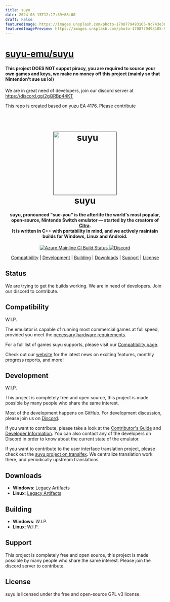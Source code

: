 ```yaml
---
title: suyu
date: 2024-03-15T12:17:39+08:00
draft: False
featuredImage: https://images.unsplash.com/photo-1708779493105-9c743e367a3c?ixid=M3w0NjAwMjJ8MHwxfHJhbmRvbXx8fHx8fHx8fDE3MTA0NzYxMzh8&ixlib=rb-4.0.3
featuredImagePreview: https://images.unsplash.com/photo-1708779493105-9c743e367a3c?ixid=M3w0NjAwMjJ8MHwxfHJhbmRvbXx8fHx8fHx8fDE3MTA0NzYxMzh8&ixlib=rb-4.0.3
---
```


# [suyu-emu/suyu](https://github.com/suyu-emu/suyu)

<!--
SPDX-FileCopyrightText: 2024 suyu emulator project
SPDX-License-Identifier: GPL v3
-->

<h4>This project DOES NOT suppot piracy, you are required to source your own games and keys, we make no money off this project (mainly so that Nintendon't sue us lol)</h4>


We are in great need of developers, join our discord server at <a href="https://discord.gg/2gQRBp44KT">https://discord.gg/2gQRBp44KT</a>

This repo is created based on yuzu EA 4176. Please contribute

<h1 style="text-align:center;">
  <br>
  <a href=""><img src="https://cdn.discordapp.com/attachments/1214441121099419718/1214452770334056488/Suyu-Logo_V2.png?ex=65f92a47&is=65e6b547&hm=a1f174d70a5c106fec6a998c603e1158d8f3011a6c9ff91415b7c02afe9c0262&" alt="suyu" width="200"></a>
  <br>
  <b>suyu</b>
  <br>
</h1>

<h4 align="center"><b>suyu</b>, pronounced "sue-you" is the afterlife the world's most popular, open-source, Nintendo Switch emulator — started by the creators of <a href="https://citra-emu.org" target="_blank">Citra</a>.
<br>
It is written in C++ with portability in mind, and we actively maintain builds for Windows, Linux and Android.
</h4>

<p align="center">
    <a href="https://dev.azure.com/suyu-emu/suyu/">
        <img src="https://dev.azure.com/suyu-emu/suyu/_apis/build/status/suyu%20mainline?branchName=master"
            alt="Azure Mainline CI Build Status">
    </a>
    <a href="https://discord.com/invite/u77vRWY">
        <img src="https://img.shields.io/discord/398318088170242053?color=5865F2&label=suyu&logo=discord&logoColor=white"
            alt="Discord">
    </a>
</p>

<p align="center">
  <a href="#compatibility">Compatibility</a> |
  <a href="#development">Development</a> |
  <a href="#building">Building</a> |
  <a href="#downloads">Downloads</a> |
  <a href="#support">Support</a> |
  <a href="#license">License</a>
</p>

## Status

We are trying to get the builds working. We are in need of developers. Join our discord to contribute.

## Compatibility

W.I.P.

The emulator is capable of running most commercial games at full speed, provided you meet the [necessary hardware requirements](https://suyu-emu.org/help/quickstart/#hardware-requirements).

For a full list of games suyu supports, please visit our [Compatibility page](https://suyu-emu.org/game/).

Check out our [website](https://suyu-emu.org/) for the latest news on exciting features, monthly progress reports, and more!

## Development

W.I.P.

This project is completely free and open source, this project is made possible by many people who share the same interest.

Most of the development happens on GitHub. For development discussion, please join us on [Discord](https://discord.gg/2gQRBp44KT).

If you want to contribute, please take a look at the [Contributor's Guide](https://github.com/suyu-emu/suyu/wiki/Contributing) and [Developer Information](https://github.com/suyu-emu/suyu/wiki/Developer-Information).
You can also contact any of the developers on Discord in order to know about the current state of the emulator.

If you want to contribute to the user interface translation project, please check out the [suyu project on transifex](https://www.transifex.com/suyu-emulator/suyu). We centralize translation work there, and periodically upstream translations.

## Downloads

* __Windows__: [Legacy Artifacts](https://github.com/pineappleea/pineapple-src/releases)
* __Linux__: [Legacy Artifacts](https://github.com/pineappleea/pineapple-src/releases)

## Building

* __Windows__: W.I.P.
* __Linux__: W.I.P.



## Support

This project is completely free and open source, this project is made possible by many people who share the same interest. Please join the discord server to contribute.


## License

suyu is licensed under the free and open-source GPL v3 license.
